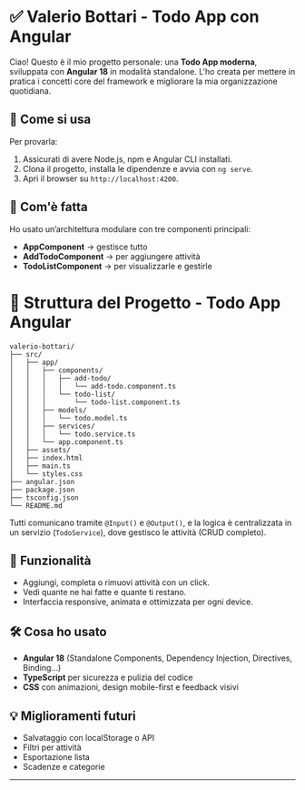 # ✅ Valerio Bottari - Todo App con Angular

Ciao! Questo è il mio progetto personale: una **Todo App moderna**, sviluppata con **Angular 18** in modalità standalone. L'ho creata per mettere in pratica i concetti core del framework e migliorare la mia organizzazione quotidiana.

## 🚀 Come si usa

Per provarla:

1. Assicurati di avere Node.js, npm e Angular CLI installati.
2. Clona il progetto, installa le dipendenze e avvia con `ng serve`.
3. Apri il browser su `http://localhost:4200`.

## 🔧 Com'è fatta

Ho usato un’architettura modulare con tre componenti principali:

- **AppComponent** → gestisce tutto
- **AddTodoComponent** → per aggiungere attività
- **TodoListComponent** → per visualizzarle e gestirle

# 📁 Struttura del Progetto - Todo App Angular

```text
valerio-bottari/
├── src/
│   ├── app/
│   │   ├── components/
│   │   │   ├── add-todo/
│   │   │   │   └── add-todo.component.ts
│   │   │   └── todo-list/
│   │   │       └── todo-list.component.ts
│   │   ├── models/
│   │   │   └── todo.model.ts
│   │   ├── services/
│   │   │   └── todo.service.ts
│   │   └── app.component.ts
│   ├── assets/
│   ├── index.html
│   ├── main.ts
│   └── styles.css
├── angular.json
├── package.json
├── tsconfig.json
└── README.md
```

Tutti comunicano tramite `@Input()` e `@Output()`, e la logica è centralizzata in un servizio (`TodoService`), dove gestisco le attività (CRUD completo).

## 📱 Funzionalità

- Aggiungi, completa o rimuovi attività con un click.
- Vedi quante ne hai fatte e quante ti restano.
- Interfaccia responsive, animata e ottimizzata per ogni device.

## 🛠️ Cosa ho usato

- **Angular 18** (Standalone Components, Dependency Injection, Directives, Binding…)
- **TypeScript** per sicurezza e pulizia del codice
- **CSS** con animazioni, design mobile-first e feedback visivi

## 💡 Miglioramenti futuri

- Salvataggio con localStorage o API
- Filtri per attività
- Esportazione lista
- Scadenze e categorie

---
